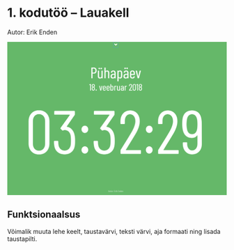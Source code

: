 # 1. kodutöö – Lauakell

Autor: Erik Enden

![Screenshot](screenshot.png)

## Funktsionaalsus

Võimalik muuta lehe keelt, taustavärvi, teksti värvi, aja formaati ning lisada taustapilti.




